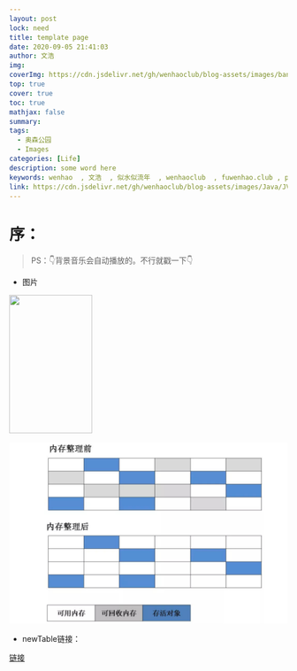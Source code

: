 ```yaml
---
layout: post
lock: need
title: template page
date: 2020-09-05 21:41:03
author: 文浩
img:
coverImg: https://cdn.jsdelivr.net/gh/wenhaoclub/blog-assets/images/banner/09.jpg
top: true
cover: true
toc: true
mathjax: false
summary:
tags:
  - 奥森公园
  - Images
categories: [Life]
description: some word here
keywords: wenhao  , 文浩  , 似水似流年  , wenhaoclub  , fuwenhao.club , plus.fuwenhao.club  ,文浩的博客 , 似水似流年的博客
link: https://cdn.jsdelivr.net/gh/wenhaoclub/blog-assets/images/Java/JVM/head2.jpg
---
```

# 序：
>
>PS：👇背景音乐会自动播放的。不行就戳一下👇
<link rel="stylesheet" href="https://cdn.jsdelivr.net/npm/aplayer@1.7.0/dist/APlayer.min.css">
<script src="https://cdn.jsdelivr.net/npm/aplayer@1.7.0/dist/APlayer.min.js"></script>
<script src="https://cdn.jsdelivr.net/npm/meting@1.1.0/dist/Meting.min.js"></script>

<div class="aplayer" data-id="29764564" data-server="netease" data-type="song" data-mode="single" data-autoplay="true"></div>



-  图片

<img src="https://cdn.jsdelivr.net/gh/wenhaoclub/blog-assets/images/Life/fandeng/renzhitianxing.JPG" width="150" height="250">

![垃圾算法](/images/posts/jvm/GC_memory02.png)
- newTable链接：

<a href="baidu.com" target="_blank">链接</a>
